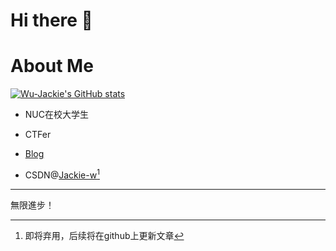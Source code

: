 # Hi there 👋

# About Me

[![Wu-Jackie's GitHub stats](https://github-readme-stats.vercel.app/api?username=Wu-Jackie&hide=contribs,prs,issues&show_icons=true)](https://github.com/Wu-Jackie)

- NUC在校大学生

- CTFer

- [Blog](Wu-Jackie.github.io)

- CSDN@[Jackie-w](https://blog.csdn.net/qq_46398697?type=blog)[^1]

[^1]: 即将弃用，后续将在github上更新文章

---

無限進步！
